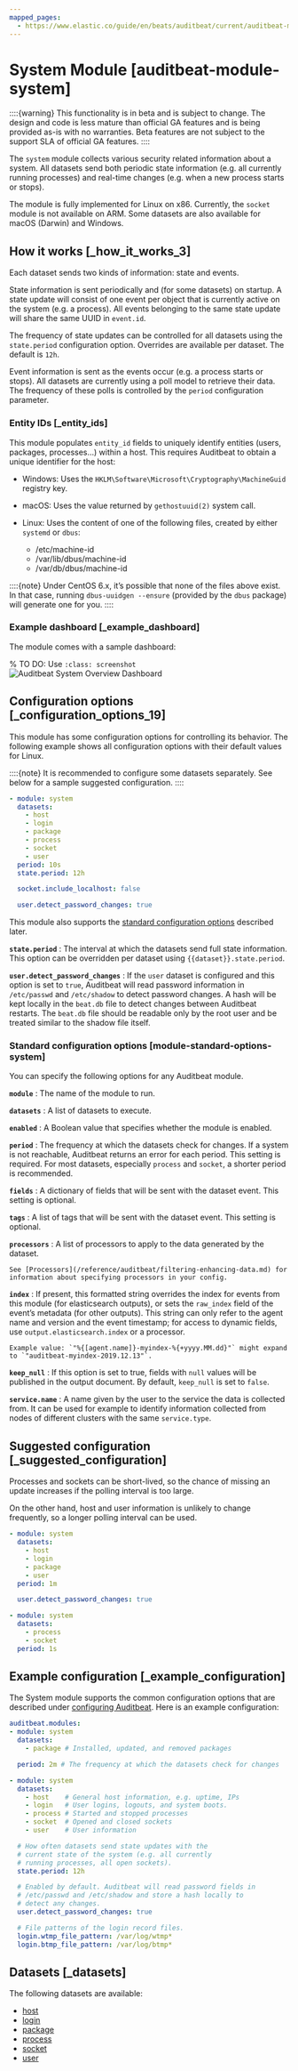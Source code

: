 ```yaml
---
mapped_pages:
  - https://www.elastic.co/guide/en/beats/auditbeat/current/auditbeat-module-system.html
---
```


<!-- This file is generated! See scripts/docs_collector.py -->

# System Module [auditbeat-module-system]

::::{warning}
This functionality is in beta and is subject to change. The design and code is less mature than official GA features and is being provided as-is with no warranties. Beta features are not subject to the support SLA of official GA features.
::::


The `system` module collects various security related information about a system. All datasets send both periodic state information (e.g. all currently running processes) and real-time changes (e.g. when a new process starts or stops).

The module is fully implemented for Linux on x86. Currently, the `socket` module is not available on ARM. Some datasets are also available for macOS (Darwin) and Windows.


## How it works [_how_it_works_3]

Each dataset sends two kinds of information: state and events.

State information is sent periodically and (for some datasets) on startup. A state update will consist of one event per object that is currently active on the system (e.g. a process). All events belonging to the same state update will share the same UUID in `event.id`.

The frequency of state updates can be controlled for all datasets using the `state.period` configuration option. Overrides are available per dataset. The default is `12h`.

Event information is sent as the events occur (e.g. a process starts or stops). All datasets are currently using a poll model to retrieve their data. The frequency of these polls is controlled by the `period` configuration parameter.


### Entity IDs [_entity_ids]

This module populates `entity_id` fields to uniquely identify entities (users, packages, processes…) within a host. This requires Auditbeat to obtain a unique identifier for the host:

* Windows: Uses the `HKLM\Software\Microsoft\Cryptography\MachineGuid` registry key.
* macOS: Uses the value returned by `gethostuuid(2)` system call.
* Linux: Uses the content of one of the following files, created by either `systemd` or `dbus`:

    * /etc/machine-id
    * /var/lib/dbus/machine-id
    * /var/db/dbus/machine-id


::::{note}
Under CentOS 6.x, it’s possible that none of the files above exist. In that case, running `dbus-uuidgen --ensure` (provided by the `dbus` package) will generate one for you.
::::



### Example dashboard [_example_dashboard]

The module comes with a sample dashboard:

% TO DO: Use `:class: screenshot`
![Auditbeat System Overview Dashboard](images/auditbeat-system-overview-dashboard.png)


## Configuration options [_configuration_options_19]

This module has some configuration options for controlling its behavior. The following example shows all configuration options with their default values for Linux.

::::{note}
It is recommended to configure some datasets separately. See below for a sample suggested configuration.
::::


```yaml
- module: system
  datasets:
    - host
    - login
    - package
    - process
    - socket
    - user
  period: 10s
  state.period: 12h

  socket.include_localhost: false

  user.detect_password_changes: true
```

This module also supports the [standard configuration options](#module-standard-options-system) described later.

**`state.period`**
:   The interval at which the datasets send full state information. This option can be overridden per dataset using `{{dataset}}.state.period`.

**`user.detect_password_changes`**
:   If the `user` dataset is configured and this option is set to `true`, Auditbeat will read password information in `/etc/passwd` and `/etc/shadow` to detect password changes. A hash will be kept locally in the `beat.db` file to detect changes between Auditbeat restarts. The `beat.db` file should be readable only by the root user and be treated similar to the shadow file itself.


### Standard configuration options [module-standard-options-system]

You can specify the following options for any Auditbeat module.

**`module`**
:   The name of the module to run.

**`datasets`**
:   A list of datasets to execute.

**`enabled`**
:   A Boolean value that specifies whether the module is enabled.

**`period`**
:   The frequency at which the datasets check for changes. If a system is not reachable, Auditbeat returns an error for each period. This setting is required. For most datasets, especially `process` and `socket`, a shorter period is recommended.

**`fields`**
:   A dictionary of fields that will be sent with the dataset event. This setting is optional.

**`tags`**
:   A list of tags that will be sent with the dataset event. This setting is optional.

**`processors`**
:   A list of processors to apply to the data generated by the dataset.

    See [Processors](/reference/auditbeat/filtering-enhancing-data.md) for information about specifying processors in your config.


**`index`**
:   If present, this formatted string overrides the index for events from this module (for elasticsearch outputs), or sets the `raw_index` field of the event’s metadata (for other outputs). This string can only refer to the agent name and version and the event timestamp; for access to dynamic fields, use `output.elasticsearch.index` or a processor.

    Example value: `"%{[agent.name]}-myindex-%{+yyyy.MM.dd}"` might expand to `"auditbeat-myindex-2019.12.13"`.


**`keep_null`**
:   If this option is set to true, fields with `null` values will be published in the output document. By default, `keep_null` is set to `false`.

**`service.name`**
:   A name given by the user to the service the data is collected from. It can be used for example to identify information collected from nodes of different clusters with the same `service.type`.


## Suggested configuration [_suggested_configuration]

Processes and sockets can be short-lived, so the chance of missing an update increases if the polling interval is too large.

On the other hand, host and user information is unlikely to change frequently, so a longer polling interval can be used.

```yaml
- module: system
  datasets:
    - host
    - login
    - package
    - user
  period: 1m

  user.detect_password_changes: true

- module: system
  datasets:
    - process
    - socket
  period: 1s
```

## Example configuration [_example_configuration]

The System module supports the common configuration options that are described under [configuring Auditbeat](/reference/auditbeat/configuration-auditbeat.md). Here is an example configuration:

```yaml
auditbeat.modules:
- module: system
  datasets:
    - package # Installed, updated, and removed packages

  period: 2m # The frequency at which the datasets check for changes

- module: system
  datasets:
    - host    # General host information, e.g. uptime, IPs
    - login   # User logins, logouts, and system boots.
    - process # Started and stopped processes
    - socket  # Opened and closed sockets
    - user    # User information

  # How often datasets send state updates with the
  # current state of the system (e.g. all currently
  # running processes, all open sockets).
  state.period: 12h

  # Enabled by default. Auditbeat will read password fields in
  # /etc/passwd and /etc/shadow and store a hash locally to
  # detect any changes.
  user.detect_password_changes: true

  # File patterns of the login record files.
  login.wtmp_file_pattern: /var/log/wtmp*
  login.btmp_file_pattern: /var/log/btmp*
```

## Datasets [_datasets]
            
The following datasets are available:

* [host](/reference/auditbeat/auditbeat-dataset-system-host.md)
* [login](/reference/auditbeat/auditbeat-dataset-system-login.md)
* [package](/reference/auditbeat/auditbeat-dataset-system-package.md)
* [process](/reference/auditbeat/auditbeat-dataset-system-process.md)
* [socket](/reference/auditbeat/auditbeat-dataset-system-socket.md)
* [user](/reference/auditbeat/auditbeat-dataset-system-user.md)


